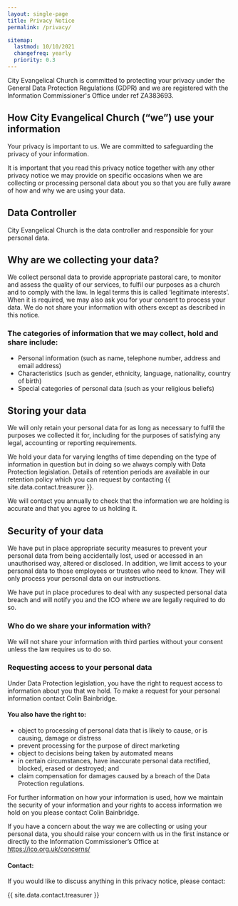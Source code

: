 ```yaml
---
layout: single-page
title: Privacy Notice
permalink: /privacy/

sitemap: 
  lastmod: 10/10/2021
  changefreq: yearly
  priority: 0.3
---
```


City Evangelical Church is committed to protecting your privacy under the General Data Protection Regulations (GDPR) and we are registered with the Information Commissioner's Office under ref ZA383693.


## How City Evangelical Church (“we”) use your information

Your privacy is important to us.  We are committed to safeguarding the privacy of your information.

 

It is important that you read this privacy notice together with any other privacy notice we may provide on specific occasions when we are collecting or processing personal data about you so that you are fully aware of how and why we are using your data.  

 

## Data Controller

City Evangelical Church is the data controller and responsible for your personal data.

 

## Why are we collecting your data?

We collect personal data to provide appropriate pastoral care, to monitor and assess the quality of our services, to fulfil our purposes as a church and to comply with the law. In legal terms this is called ‘legitimate interests’. When it is required, we may also ask you for your consent to process your data. We do not share your information with others except as described in this notice.

 

### The categories of information that we may collect, hold and share include:

- Personal information (such as name, telephone number, address and email address)
- Characteristics (such as gender, ethnicity, language, nationality, country of birth)
- Special categories of personal data (such as your religious beliefs)
 

## Storing your data

We will only retain your personal data for as long as necessary to fulfil the purposes we collected it for, including for the purposes of satisfying any legal, accounting or reporting requirements.  

We hold your data for varying lengths of time depending on the type of information in question but in doing so we always comply with Data Protection legislation.  Details of retention periods are available in our retention policy which you can request by contacting {{ site.data.contact.treasurer }}.

We will contact you annually to check that the information we are holding is accurate and that you agree to us holding it.

 

## Security of your data

We have put in place appropriate security measures to prevent your personal data from being accidentally lost, used or accessed in an unauthorised way, altered or disclosed.  In addition, we limit access to your personal data to those employees or trustees who need to know. They will only process your personal data on our instructions.

We have put in place procedures to deal with any suspected personal data breach and will notify you and the ICO where we are legally required to do so.

 

### Who do we share your information with?

We will not share your information with third parties without your consent unless the law requires us to do so.  

 

### Requesting access to your personal data

Under Data Protection legislation, you have the right to request access to information about you that we hold. To make a request for your personal information contact Colin Bainbridge.

 

#### You also have the right to:

- object to processing of personal data that is likely to cause, or is causing, damage or distress
- prevent processing for the purpose of direct marketing
- object to decisions being taken by automated means
- in certain circumstances, have inaccurate personal data rectified, blocked, erased or destroyed; and
- claim compensation for damages caused by a breach of the Data Protection regulations. 
 

For further information on how your information is used, how we maintain the security of your information and your rights to access information we hold on you please contact Colin Bainbridge.


If you have a concern about the way we are collecting or using your personal data, you should raise your concern with us in the first instance or directly to the Information Commissioner’s Office at https://ico.org.uk/concerns/

 

#### Contact:

If you would like to discuss anything in this privacy notice, please contact:

{{ site.data.contact.treasurer }}
